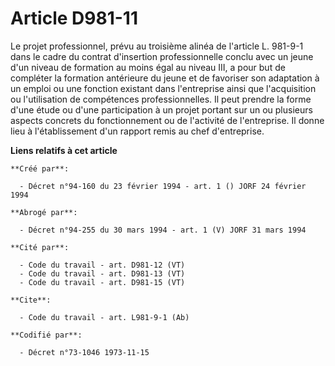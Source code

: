 # Article D981-11

Le projet professionnel, prévu au troisième alinéa de l'article L. 981-9-1 dans le cadre du contrat d'insertion
professionnelle conclu avec un jeune d'un niveau de formation au moins égal au niveau III, a pour but de compléter la
formation antérieure du jeune et de favoriser son adaptation à un emploi ou une fonction existant dans l'entreprise ainsi que
l'acquisition ou l'utilisation de compétences professionnelles. Il peut prendre la forme d'une étude ou d'une participation à
un projet portant sur un ou plusieurs aspects concrets du fonctionnement ou de l'activité de l'entreprise. Il donne lieu à
l'établissement d'un rapport remis au chef d'entreprise.

**Liens relatifs à cet article**

	**Créé par**:

	  - Décret n°94-160 du 23 février 1994 - art. 1 () JORF 24 février 1994

	**Abrogé par**:

	  - Décret n°94-255 du 30 mars 1994 - art. 1 (V) JORF 31 mars 1994

	**Cité par**:

	  - Code du travail - art. D981-12 (VT)
	  - Code du travail - art. D981-13 (VT)
	  - Code du travail - art. D981-15 (VT)

	**Cite**:

	  - Code du travail - art. L981-9-1 (Ab)

	**Codifié par**:

	  - Décret n°73-1046 1973-11-15

